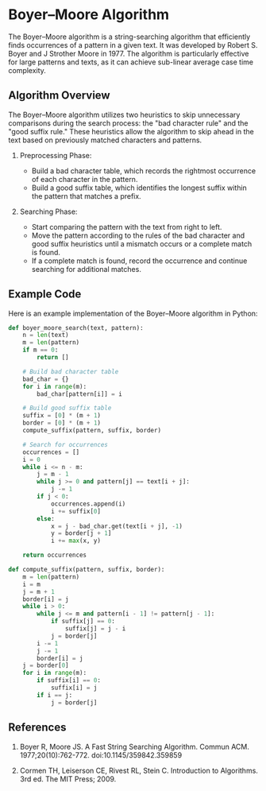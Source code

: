 # Boyer–Moore Algorithm

The Boyer–Moore algorithm is a string-searching algorithm that efficiently finds occurrences of a pattern in a given text. It was developed by Robert S. Boyer and J Strother Moore in 1977. The algorithm is particularly effective for large patterns and texts, as it can achieve sub-linear average case time complexity.

## Algorithm Overview

The Boyer–Moore algorithm utilizes two heuristics to skip unnecessary comparisons during the search process: the "bad character rule" and the "good suffix rule." These heuristics allow the algorithm to skip ahead in the text based on previously matched characters and patterns.

1. Preprocessing Phase:

    * Build a bad character table, which records the rightmost occurrence of each character in the pattern.
    * Build a good suffix table, which identifies the longest suffix within the pattern that matches a prefix.
2. Searching Phase:

    * Start comparing the pattern with the text from right to left.
    * Move the pattern according to the rules of the bad character and good suffix heuristics until a mismatch occurs or a complete match is found.
    * If a complete match is found, record the occurrence and continue searching for additional matches.

## Example Code

Here is an example implementation of the Boyer–Moore algorithm in Python:

```python
def boyer_moore_search(text, pattern):
    n = len(text)
    m = len(pattern)
    if m == 0:
        return []

    # Build bad character table
    bad_char = {}
    for i in range(m):
        bad_char[pattern[i]] = i

    # Build good suffix table
    suffix = [0] * (m + 1)
    border = [0] * (m + 1)
    compute_suffix(pattern, suffix, border)

    # Search for occurrences
    occurrences = []
    i = 0
    while i <= n - m:
        j = m - 1
        while j >= 0 and pattern[j] == text[i + j]:
            j -= 1
        if j < 0:
            occurrences.append(i)
            i += suffix[0]
        else:
            x = j - bad_char.get(text[i + j], -1)
            y = border[j + 1]
            i += max(x, y)

    return occurrences

def compute_suffix(pattern, suffix, border):
    m = len(pattern)
    i = m
    j = m + 1
    border[i] = j
    while i > 0:
        while j <= m and pattern[i - 1] != pattern[j - 1]:
            if suffix[j] == 0:
                suffix[j] = j - i
            j = border[j]
        i -= 1
        j -= 1
        border[i] = j
    j = border[0]
    for i in range(m):
        if suffix[i] == 0:
            suffix[i] = j
        if i == j:
            j = border[j]
```

## References

1. Boyer R, Moore JS. A Fast String Searching Algorithm. Commun ACM. 1977;20(10):762-772. doi:10.1145/359842.359859

2. Cormen TH, Leiserson CE, Rivest RL, Stein C. Introduction to Algorithms. 3rd ed. The MIT Press; 2009.
